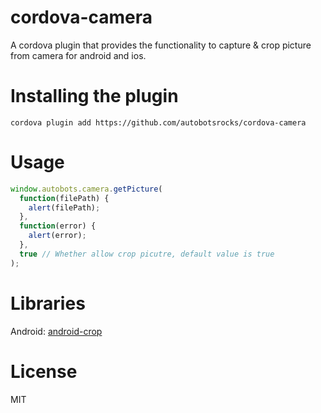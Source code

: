 # cordova-camera
A cordova plugin that provides the functionality to capture & crop picture from camera for android and ios.

# Installing the plugin

```shell
cordova plugin add https://github.com/autobotsrocks/cordova-camera
```

# Usage

```javascript
window.autobots.camera.getPicture(
  function(filePath) {
    alert(filePath);
  },
  function(error) {
    alert(error);
  },
  true // Whether allow crop picutre, default value is true
);
```

# Libraries

Android: [android-crop](https://github.com/jdamcd/android-crop)

# License

MIT

